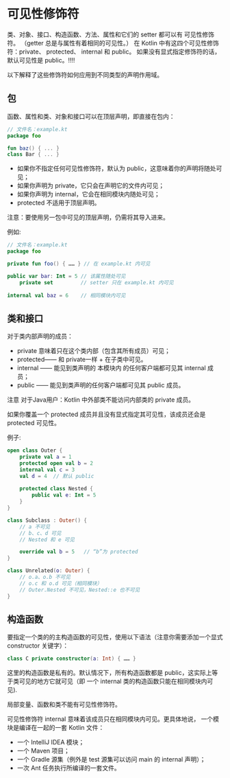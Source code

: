 # 可见性修饰符

类、对象、接口、构造函数、方法、属性和它们的 setter 都可以有 可见性修饰符。 
（getter 总是与属性有着相同的可见性。） 
在 Kotlin 中有这四个可见性修饰符：private、 protected、 internal 和 public。
 如果没有显式指定修饰符的话，默认可见性是 public。!!!!
 
 以下解释了这些修饰符如何应用到不同类型的声明作用域。
 
## 包

函数、属性和类、对象和接口可以在顶层声明，即直接在包内：

```kotlin
// 文件名：example.kt
package foo

fun baz() { ... }
class Bar { ... }
```

+ 如果你不指定任何可见性修饰符，默认为 public，这意味着你的声明将随处可见；
+ 如果你声明为 private，它只会在声明它的文件内可见；
+ 如果你声明为 internal，它会在相同模块内随处可见；
+ protected 不适用于顶层声明。

注意：要使用另一包中可见的顶层声明，仍需将其导入进来。

例如:
```kotlin
// 文件名：example.kt
package foo

private fun foo() { …… } // 在 example.kt 内可见

public var bar: Int = 5 // 该属性随处可见
    private set         // setter 只在 example.kt 内可见
    
internal val baz = 6    // 相同模块内可见
```

## 类和接口

对于类内部声明的成员：

+ private 意味着只在这个类内部（包含其所有成员）可见；
+ protected—— 和 private一样 + 在子类中可见。
+ internal —— 能见到类声明的 本模块内 的任何客户端都可见其 internal 成员；
+ public —— 能见到类声明的任何客户端都可见其 public 成员。

注意 对于Java用户：Kotlin 中外部类不能访问内部类的 private 成员。

如果你覆盖一个 protected 成员并且没有显式指定其可见性，该成员还会是 protected 可见性。

例子: 
```kotlin
open class Outer {
    private val a = 1
    protected open val b = 2
    internal val c = 3
    val d = 4  // 默认 public
    
    protected class Nested {
        public val e: Int = 5
    }
}

class Subclass : Outer() {
    // a 不可见
    // b、c、d 可见
    // Nested 和 e 可见

    override val b = 5   // “b”为 protected
}

class Unrelated(o: Outer) {
    // o.a、o.b 不可见
    // o.c 和 o.d 可见（相同模块）
    // Outer.Nested 不可见，Nested::e 也不可见
}

```

## 构造函数

要指定一个类的的主构造函数的可见性，使用以下语法（注意你需要添加一个显式 constructor 关键字）：

```kotlin
class C private constructor(a: Int) { …… }
```

这里的构造函数是私有的。默认情况下，所有构造函数都是 public，这实际上等于类可见的地方它就可见（即 一个 internal 类的构造函数只能在相同模块内可见).

局部变量、函数和类不能有可见性修饰符。

可见性修饰符 internal 意味着该成员只在相同模块内可见。更具体地说， 一个模块是编译在一起的一套 Kotlin 文件：

+ 一个 IntelliJ IDEA 模块；
+ 一个 Maven 项目；
+ 一个 Gradle 源集（例外是 test 源集可以访问 main 的 internal 声明）；
+ 一次 <kotlinc> Ant 任务执行所编译的一套文件。